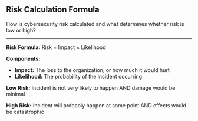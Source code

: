 ## Risk Calculation Formula

How is cybersecurity risk calculated and what determines whether risk is low or high?

---

**Risk Formula:** Risk = Impact × Likelihood

**Components:**
- **Impact:** The loss to the organization, or how much it would hurt
- **Likelihood:** The probability of the incident occurring

**Low Risk:** Incident is not very likely to happen AND damage would be minimal

**High Risk:** Incident will probably happen at some point AND effects would be catastrophic

